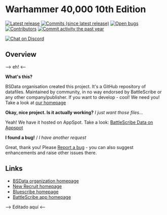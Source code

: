 Warhammer 40,000 10th Edition
==================

[![Latest release](https://img.shields.io/github/release/BSData/wh40k-10e.svg?style=flat-square)](https://github.com/BSData/wh40k-10e/releases/latest)
[![Commits (since latest release)](https://img.shields.io/github/commits-since/BSData/wh40k-10e/latest.svg?style=flat-square)](https://github.com/BSData/wh40k-10e/releases)
[![Open bugs](https://img.shields.io/github/issues/BSData/wh40k-10e/bug.svg?style=flat-square&label=bugs)](https://github.com/BSData/wh40k-10e/issues?q=is%3Aissue+is%3Aopen+label%3Abug)
[![Contributors](https://img.shields.io/github/contributors/BSData/wh40k-10e.svg?style=flat-square)](https://github.com/BSData/wh40k-10e/graphs/contributors)
[![Commit activity the past year](https://img.shields.io/github/commit-activity/y/BSData/wh40k-10e.svg?style=flat-square)](https://github.com/BSData/wh40k-10e/pulse/monthly)

[![Chat on Discord](https://img.shields.io/discord/558412685981777922.svg?logo=discord&style=popout-square)](https://www.bsdata.net/discord)

## Overview ##

--> eh! <--

__What's this?__

BSData organisation created this project. It's a GitHub repository of datafiles.
Maintained by community, in no way endorsed by BattleScribe or any other company/publisher. If you want
to develop - cool! We need you! Take a look at [our homepage][BSData.net]

__Okay, nice project. Is it actually working?__ _I just want those files..._

Yeah! We have it hosted on AppSpot. Take a look: [BattleScribe Data on Appspot](https://battlescribedata.appspot.com/#/repos)

__I found a bug!__ / *I have another request*

Great, thank you! Please [Report a bug][bug report] - you can also suggest enhancements and raise other issues there.

## Links ##

* [BSData organization homepage][BSData.net]
* [New Recruit homepage](https://www.newrecruit.eu)
* [Bluescribe homepage](https://bluewinds.github.io/bluescribe/)
* [BattleScribe app homepage](https://www.battlescribe.net/)

--> Editado aquí <--

[BSData.net]: https://www.bsdata.net/
[bug report]: https://github.com/BSData/wh40k-10e/issues/new/choose
